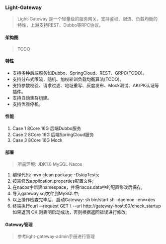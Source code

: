 ### Light-Gateway
> Light-Gateway 是一个轻量级的服务网关，支持鉴权、限流、负载均衡的特性，上游支持REST、Dubbo等RPC协议。
#### 架构图
> TODO

#### 特性 
- 支持多种后端服务如Dubbo、SpringCloud、REST、GRPC(TODO)。
- 支持分布式限流，随机、加权轮训负载均衡算法(TODO)。
- 支持参数校验、请求过滤、地址重写、灰度发布、Mock测试、AK/PK认证等插件。
- 支持自动集群组建。
- 支持优雅停机。

#### 性能
1. Case 1 8Core 16G 后端Dubbo服务
2. Case 2 8Core 16G 后端SpringCloud服务
3. Case 3 8Core 16G Mock
#### 部署
> 所需环境: JDK1.8 MySQL Nacos
1. 编译代码: mvn clean package -DskipTests;
2. 按需修改application.properties配置文件;
3. 在nacos中新建namespace，并将nacos.data中的配置修改后保存;
4. 导入gateway.sql文件到MySQL中;
5. 以上操作检查完毕后，启动Gateway: sh bin/start.sh -daemon -env=dev
6. 终端执行curl --request GET \ --url http://gateway-host:80/check_startup 如果返回 OK 则表明启动成功，否则根据返回错误进行修改;

#### Gateway管理
> 参考light-gateway-admin手册进行管理